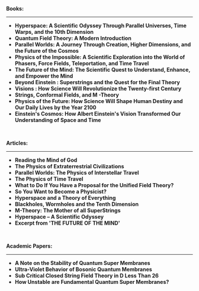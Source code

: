 <p><strong>Books:</strong></p>
<hr>
<ul>
                                <li><b><a target="_blank" href="https://github.com/manjunath5496/Michio-Kaku-Books/blob/master/mik(1).rar" style="text-decoration:none;">Hyperspace: A Scientific Odyssey Through Parallel Universes, Time Warps, and the 10th Dimension </a></b></li>
  
<li><b><a target="_blank" href="https://github.com/manjunath5496/Michio-Kaku-Books/blob/master/mik(2).pdf" style="text-decoration:none;">Quantum Field Theory: A Modern Introduction </a></b></li>  
  
<li><b><a target="_blank" href="https://github.com/manjunath5496/Michio-Kaku-Books/blob/master/mik(3).pdf" style="text-decoration:none;">Parallel Worlds: A Journey Through Creation, Higher Dimensions, and the Future of the Cosmos</a></b></li>
                               
 <li><b><a target="_blank" href="https://github.com/manjunath5496/Michio-Kaku-Books/blob/master/mik(4).pdf" style="text-decoration:none;">Physics of the Impossible: A Scientific Exploration into the World of Phasers, Force Fields, Teleportation, and Time Travel</a></b></li>                              
<li><b><a target="_blank" href="https://github.com/manjunath5496/Michio-Kaku-Books/blob/master/mik(5).pdf" style="text-decoration:none;">The Future of the Mind: The Scientific Quest to Understand, Enhance, and Empower the Mind</a></b></li>
                                <li><b><a target="_blank" href="https://github.com/manjunath5496/Michio-Kaku-Books/blob/master/mik(6).pdf" style="text-decoration:none;">Beyond Einstein : Superstrings and the Quest for the Final Theory </a></b></li>
                <li><b><a target="_blank" href="https://github.com/manjunath5496/Michio-Kaku-Books/blob/master/mik(7).pdf" style="text-decoration:none;">Visions : How Science Will Revolutionize the Twenty-first Century </a></b></li>                                
                                
<li><b><a target="_blank" href="https://github.com/manjunath5496/Michio-Kaku-Books/blob/master/mik(8).pdf" style="text-decoration:none;">Strings, Conformal Fields, and M -Theory</a></b></li>

<li><b><a target="_blank" href="https://github.com/manjunath5496/Michio-Kaku-Books/blob/master/mik(9).pdf" style="text-decoration:none;">Physics of the Future: How Science Will Shape Human Destiny and Our Daily Lives by the Year 2100 </a></b></li>

<li><b><a target="_blank" href="https://github.com/manjunath5496/Michio-Kaku-Books/blob/master/mik(10).pdf" style="text-decoration:none;">Einstein's Cosmos: How Albert Einstein's Vision Transformed Our Understanding of Space and Time </a></b></li>

</ul>

</br>
<p><strong>Articles:</strong></p>
<hr>

<ul>
                                <li><b><a target="_blank" href="https://github.com/manjunath5496/Michio-Kaku-Books/blob/master/mik(11).pdf" style="text-decoration:none;">Reading the Mind of God </a></b></li>
  
<li><b><a target="_blank" href="https://github.com/manjunath5496/Michio-Kaku-Books/blob/master/mik(12).pdf" style="text-decoration:none;">The Physics of Extraterrestrial Civilizations</a></b></li>  
  
<li><b><a target="_blank" href="https://github.com/manjunath5496/Michio-Kaku-Books/blob/master/mik(13).pdf" style="text-decoration:none;">Parallel Worlds: The Physics of Interstellar Travel</a></b></li>
                               
 <li><b><a target="_blank" href="https://github.com/manjunath5496/Michio-Kaku-Books/blob/master/mik(14).pdf" style="text-decoration:none;">The Physics of Time Travel</a></b></li>                              
<li><b><a target="_blank" href="https://github.com/manjunath5496/Michio-Kaku-Books/blob/master/mik(15).pdf" style="text-decoration:none;">What to Do If You Have a Proposal for the Unified Field Theory?</a></b></li>
                                <li><b><a target="_blank" href="https://github.com/manjunath5496/Michio-Kaku-Books/blob/master/mik(16).pdf" style="text-decoration:none;">So You Want to Become a Physicist? </a></b></li>
                <li><b><a target="_blank" href="https://github.com/manjunath5496/Michio-Kaku-Books/blob/master/mik(17).pdf" style="text-decoration:none;">Hyperspace and a Theory of Everything</a></b></li>                                
                                
<li><b><a target="_blank" href="https://github.com/manjunath5496/Michio-Kaku-Books/blob/master/mik(18).pdf" style="text-decoration:none;">Blackholes, Wormholes and the Tenth Dimension</a></b></li>

<li><b><a target="_blank" href="https://github.com/manjunath5496/Michio-Kaku-Books/blob/master/mik(19).pdf" style="text-decoration:none;">M-Theory: The Mother of all SuperStrings </a></b></li>

<li><b><a target="_blank" href="https://github.com/manjunath5496/Michio-Kaku-Books/blob/master/mik(20).pdf" style="text-decoration:none;">Hyperspace – A Scientific Odyssey </a></b></li>


<li><b><a target="_blank" href="https://github.com/manjunath5496/Michio-Kaku-Books/blob/master/mik(21).pdf" style="text-decoration:none;">Excerpt from 'THE FUTURE OF THE MIND' </a></b></li>

</ul>

</br>
<p><strong>Academic Papers:</strong></p>
<hr>

<ul>
                                <li><b><a target="_blank" href="https://github.com/manjunath5496/Michio-Kaku-Books/blob/master/mik(22).pdf" style="text-decoration:none;">A Note on the Stability of Quantum Super Membranes </a></b></li>
  
<li><b><a target="_blank" href="https://github.com/manjunath5496/Michio-Kaku-Books/blob/master/mik(23).pdf" style="text-decoration:none;">Ultra-Violet Behavior of Bosonic Quantum Membranes</a></b></li>  
  
<li><b><a target="_blank" href="https://github.com/manjunath5496/Michio-Kaku-Books/blob/master/mik(24).pdf" style="text-decoration:none;">Sub Critical Closed String Field Theory in D Less Than 26</a></b></li>
                               
 <li><b><a target="_blank" href="https://github.com/manjunath5496/Michio-Kaku-Books/blob/master/mik(25).pdf" style="text-decoration:none;">How Unstable are Fundamental Quantum Super Membranes?</a></b></li>  
 
 </ul>







        
